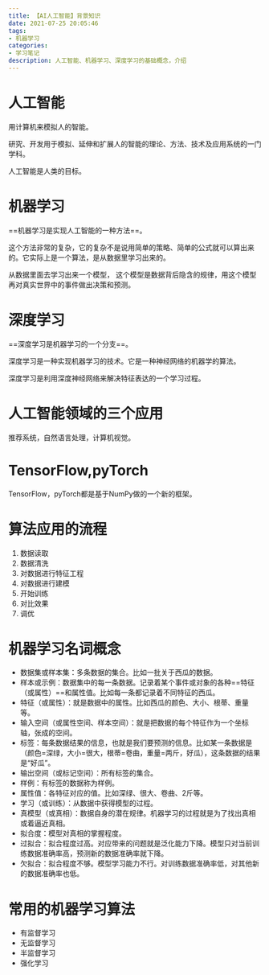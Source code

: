 ```yaml
---
title: 【AI人工智能】背景知识
date: 2021-07-25 20:05:46
tags:
- 机器学习
categories:
- 学习笔记
description: 人工智能、机器学习、深度学习的基础概念，介绍
---
```


# 人工智能

用计算机来模拟人的智能。

研究、开发用于模拟、延伸和扩展人的智能的理论、方法、技术及应用系统的一门学科。

人工智能是人类的目标。

# 机器学习

==机器学习是实现人工智能的一种方法==。

这个方法非常的复杂，它的复杂不是说用简单的策略、简单的公式就可以算出来的。它实际上是一个算法，是从数据里学习出来的。 

从数据里面去学习出来一个模型， 这个模型是数据背后隐含的规律，用这个模型再对真实世界中的事件做出决策和预测。

# 深度学习

==深度学习是机器学习的一个分支==。

深度学习是一种实现机器学习的技术。它是一种神经网络的机器学的算法。

深度学习是利用深度神经网络来解决特征表达的一个学习过程。

# 人工智能领域的三个应用

推荐系统，自然语言处理，计算机视觉。

# TensorFlow,pyTorch

TensorFlow，pyTorch都是基于NumPy做的一个新的框架。

# 算法应用的流程

1. 数据读取
2. 数据清洗
3. 对数据进行特征工程
4. 对数据进行建模
5. 开始训练
6. 对比效果
7. 调优

# 机器学习名词概念

- 数据集或样本集：多条数据的集合。比如一批关于西瓜的数据。
- 样本或示例：数据集中的每一条数据。记录着某个事件或对象的各种==特征（或属性）==和属性值。比如每一条都记录着不同特征的西瓜。
- 特征（或属性）：就是数据中的属性。比如西瓜的颜色、大小、根蒂、重量等。
- 输入空间（或属性空间、样本空间）：就是把数据的每个特征作为一个坐标轴，张成的空间。
- 标签：每条数据结果的信息，也就是我们要预测的信息。比如某一条数据是（颜色=深绿，大小=很大，根蒂=卷曲，重量=两斤，好瓜），这条数据的结果是“好瓜”。
- 输出空间（或标记空间）：所有标签的集合。
- 样例：有标签的数据称为样例。
- 属性值：各特征对应的值。比如深绿、很大、卷曲、2斤等。
- 学习（或训练）：从数据中获得模型的过程。
- 真模型（或真相）：数据自身的潜在规律。机器学习的过程就是为了找出真相或着逼近真相。
- 拟合度：模型对真相的掌握程度。
- 过拟合：拟合程度过高。对应带来的问题就是泛化能力下降。模型只对当前训练数据准确率高，预测新的数据准确率就下降。
- 欠拟合：拟合程度不够。模型学习能力不行。对训练数据准确率低，对其他新的数据准确率也低。

# 常用的机器学习算法

- 有监督学习
- 无监督学习
- 半监督学习
- 强化学习